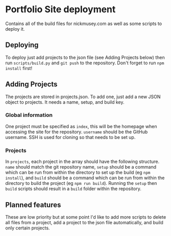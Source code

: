# Portfolio Site deployment

Contains all of the build files for nickmusey.com as well as some scripts to deploy it.


## Deploying
To deploy just add projects to the json file (see Adding Projects below) then run `scripts/build.py` and `git push` to the repository.
Don't forget to run `npm install` first!


## Adding Projects
The projects are stored in projects.json. To add one, just add a new JSON object to projects. It needs a name, setup, and build key.

### Global information
One project must be specified as `index`, this will be the homepage when accessing the site for the repository. `username` should be the GitHub username. SSH is used for cloning so that needs to be set up.

### Projects
In `projects`, each project in the array should have the following structure. `name` should match the git repository name, `setup` should be a command which can be run from within the directory to set up the build (eg `npm install`), and `build` should be a command which can be run from within the directory to build the project (eg `npm run build`). Running the `setup` then `build` scripts should result in a `build` folder within the repository.


## Planned features
These are low priority but at some point I'd like to add more scripts to delete all files from a project, add a project to the json file automatically, and build only certain projects.